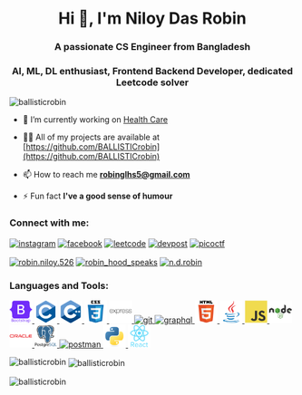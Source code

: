<h1 align="center">Hi 👋, I'm Niloy Das Robin</h1>
<h3 align="center">A passionate CS Engineer from Bangladesh</h3>
<h3 align="center">AI, ML, DL enthusiast, Frontend Backend Developer, dedicated Leetcode solver </h3>

<p align="left"> <img src="https://komarev.com/ghpvc/?username=ballisticrobin&label=Profile%20views&color=0e75b6&style=flat" alt="ballisticrobin" /> </p>

- 🔭 I’m currently working on [Health Care](https://github.com/BALLISTICrobin/Project-Health-Care.git)

- 👨‍💻 All of my projects are available at [https://github.com/BALLISTICrobin](https://github.com/BALLISTICrobin)

- 📫 How to reach me **robinglhs5@gmail.com**

- ⚡ Fun fact **I've a good sense of humour**

<h3 align="left">Connect with me:</h3>
<p align="left">
  <a href="[https://www.instagram.com/your_instagram_id/](https://www.instagram.com/robin_hood_speaks/)" target="blank"><img align="center" src="https://cdn.jsdelivr.net/npm/simple-icons@3.0.1/icons/instagram.svg" alt="instagram" height="30" width="40" /></a>
  <a href="[https://www.facebook.com/your_facebook_id/](https://www.facebook.com/robin.niloy.526)" target="blank"><img align="center" src="https://cdn.jsdelivr.net/npm/simple-icons@3.0.1/icons/facebook.svg" alt="facebook" height="30" width="40" /></a>
  <a href="[https://leetcode.com/your_leetcode_id/](https://leetcode.com/u/Robin_29/)" target="blank"><img align="center" src="https://cdn.jsdelivr.net/npm/simple-icons@3.0.1/icons/leetcode.svg" alt="leetcode" height="30" width="40" /></a>
  <a href="[https://devpost.com/your_devpost_id/](https://devpost.com/robinglhs5?ref_content=user-portfolio&ref_feature=portfolio&ref_medium=global-nav)" target="blank"><img align="center" src="[https://cdn.jsdelivr.net/npm/simple-icons@3.0.1/icons/devpost.svg](https://logos-download.com/wp-content/uploads/2016/10/Devpost_logo.png)" alt="devpost" height="30" width="40" /></a>
  <a href="[https://play.picoctf.org/users/your_picoctf_id/](https://play.picoctf.org/users/SkippyCavanaugh)" target="blank"><img align="center" src="[https://cdn.jsdelivr.net/npm/simple-icons@3.0.1/icons/picoctf.svg](https://play.picoctf.org/static/media/picoctf-logo.b48dd31601be6b1cd24a45e02067704f.svg)" alt="picoctf" height="30" width="40" /></a>
</p>
<p align="left">
<a href="https://fb.com/robin.niloy.526" target="blank"><img align="center" src="https://raw.githubusercontent.com/rahuldkjain/github-profile-readme-generator/master/src/images/icons/Social/facebook.svg" alt="robin.niloy.526" height="30" width="40" /></a>
<a href="https://instagram.com/robin_hood_speaks" target="blank"><img align="center" src="https://raw.githubusercontent.com/rahuldkjain/github-profile-readme-generator/master/src/images/icons/Social/instagram.svg" alt="robin_hood_speaks" height="30" width="40" /></a>
<a href="https://discord.gg/n.d.robin" target="blank"><img align="center" src="https://raw.githubusercontent.com/rahuldkjain/github-profile-readme-generator/master/src/images/icons/Social/discord.svg" alt="n.d.robin" height="30" width="40" /></a>
</p>

<h3 align="left">Languages and Tools:</h3>
<p align="left"> <a href="https://getbootstrap.com" target="_blank" rel="noreferrer"> <img src="https://raw.githubusercontent.com/devicons/devicon/master/icons/bootstrap/bootstrap-plain-wordmark.svg" alt="bootstrap" width="40" height="40"/> </a> <a href="https://www.cprogramming.com/" target="_blank" rel="noreferrer"> <img src="https://raw.githubusercontent.com/devicons/devicon/master/icons/c/c-original.svg" alt="c" width="40" height="40"/> </a> <a href="https://www.w3schools.com/cpp/" target="_blank" rel="noreferrer"> <img src="https://raw.githubusercontent.com/devicons/devicon/master/icons/cplusplus/cplusplus-original.svg" alt="cplusplus" width="40" height="40"/> </a> <a href="https://www.w3schools.com/css/" target="_blank" rel="noreferrer"> <img src="https://raw.githubusercontent.com/devicons/devicon/master/icons/css3/css3-original-wordmark.svg" alt="css3" width="40" height="40"/> </a> <a href="https://expressjs.com" target="_blank" rel="noreferrer"> <img src="https://raw.githubusercontent.com/devicons/devicon/master/icons/express/express-original-wordmark.svg" alt="express" width="40" height="40"/> </a> <a href="https://git-scm.com/" target="_blank" rel="noreferrer"> <img src="https://www.vectorlogo.zone/logos/git-scm/git-scm-icon.svg" alt="git" width="40" height="40"/> </a> <a href="https://graphql.org" target="_blank" rel="noreferrer"> <img src="https://www.vectorlogo.zone/logos/graphql/graphql-icon.svg" alt="graphql" width="40" height="40"/> </a> <a href="https://www.w3.org/html/" target="_blank" rel="noreferrer"> <img src="https://raw.githubusercontent.com/devicons/devicon/master/icons/html5/html5-original-wordmark.svg" alt="html5" width="40" height="40"/> </a> <a href="https://www.java.com" target="_blank" rel="noreferrer"> <img src="https://raw.githubusercontent.com/devicons/devicon/master/icons/java/java-original.svg" alt="java" width="40" height="40"/> </a> <a href="https://developer.mozilla.org/en-US/docs/Web/JavaScript" target="_blank" rel="noreferrer"> <img src="https://raw.githubusercontent.com/devicons/devicon/master/icons/javascript/javascript-original.svg" alt="javascript" width="40" height="40"/> </a> <a href="https://nodejs.org" target="_blank" rel="noreferrer"> <img src="https://raw.githubusercontent.com/devicons/devicon/master/icons/nodejs/nodejs-original-wordmark.svg" alt="nodejs" width="40" height="40"/> </a> <a href="https://www.oracle.com/" target="_blank" rel="noreferrer"> <img src="https://raw.githubusercontent.com/devicons/devicon/master/icons/oracle/oracle-original.svg" alt="oracle" width="40" height="40"/> </a> <a href="https://www.postgresql.org" target="_blank" rel="noreferrer"> <img src="https://raw.githubusercontent.com/devicons/devicon/master/icons/postgresql/postgresql-original-wordmark.svg" alt="postgresql" width="40" height="40"/> </a> <a href="https://postman.com" target="_blank" rel="noreferrer"> <img src="https://www.vectorlogo.zone/logos/getpostman/getpostman-icon.svg" alt="postman" width="40" height="40"/> </a> <a href="https://www.python.org" target="_blank" rel="noreferrer"> <img src="https://raw.githubusercontent.com/devicons/devicon/master/icons/python/python-original.svg" alt="python" width="40" height="40"/> </a> <a href="https://reactjs.org/" target="_blank" rel="noreferrer"> <img src="https://raw.githubusercontent.com/devicons/devicon/master/icons/react/react-original-wordmark.svg" alt="react" width="40" height="40"/> </a> </p>

<p><img align="left" src="https://github-readme-stats.vercel.app/api/top-langs?username=ballisticrobin&show_icons=true&locale=en&layout=compact" alt="ballisticrobin" /></p>

<p>&nbsp;<img align="center" src="https://github-readme-stats.vercel.app/api?username=ballisticrobin&show_icons=true&locale=en" alt="ballisticrobin" /></p>

<p><img align="center" src="https://github-readme-streak-stats.herokuapp.com/?user=ballisticrobin&" alt="ballisticrobin" /></p>
